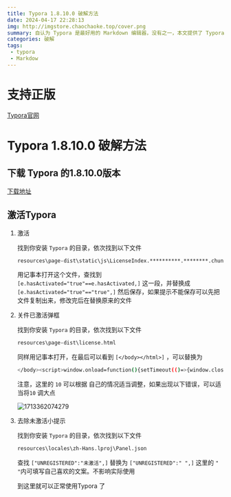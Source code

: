 ```yaml
---
title: Typora 1.8.10.0 破解方法
date: 2024-04-17 22:28:13
img: http://imgstore.chaochaoke.top/cover.png
summary: 自认为 Typora 是最好用的 Markdown 编辑器，没有之一，本文提供了 Typora 的破解方法之一，亲测可用，如果大家有能力还是建议支持正版。
categories: 破解
tags:
 - typora
 - Markdow
---
```

  
# 支持正版
[Typora官网](https://typora.ymzhxing.cn/index.html?bd_vid=12344903545967331511)

# Typora 1.8.10.0 破解方法

## 下载 Typora 的1.8.10.0版本

[下载地址](https://www.123pan.com/s/gKaeVv-fq6EH.html)

## 激活Typora

1. 激活 

   找到你安装 `Typora`  的目录，依次找到以下文件

   ``` bash
   resources\page-dist\static\js\LicenseIndex.**********.********.chunk.js 
   ```

   用记事本打开这个文件，查找到 `[e.hasActivated="true"==e.hasActivated,]`  这一段，并替换成 `[e.hasActivated="true"=="true",]` 然后保存，如果提示不能保存可以先把文件复制出来，修改完后在替换原来的文件

2. 关件已激活弹框

   找到你安装 `Typora`  的目录，依次找到以下文件

   ``` bash
   resources\page-dist\license.html
   ```

   同样用记事本打开，在最后可以看到 `[</body></html>]` ，可以替换为

   ``` bash
   </body><script>window.onload=function(){setTimeout(()=>{window.close();},10);}</script></html>
   ```

   注意，这里的 `10` 可以根据 自己的情况适当调整，如果出现以下错误，可以适当将`10` 调大点

   ![1713362074279](http://imgstore.chaochaoke.top/1713362074279.png)

3. 去除未激活小提示

   找到你安装 `Typora`  的目录，依次找到以下文件

   ``` bash
   resources\locales\zh-Hans.lproj\Panel.json 
   ```

   查找 `["UNREGISTERED":"未激活",]` 替换为  `["UNREGISTERED":" ",]`  这里的 `" "`内可填写自己喜欢的文案。不影响实际使用

   到这里就可以正常使用Typora 了

   
   
   
